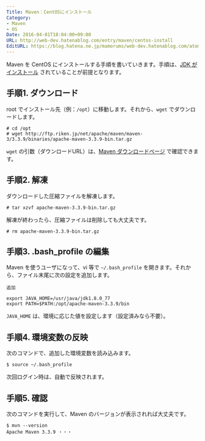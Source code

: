 ```yaml
---
Title: Maven：CentOSにインストール
Category:
- Maven
- OS
Date: 2016-04-01T18:04:00+09:00
URL: http://web-dev.hatenablog.com/entry/maven/centos-install
EditURL: https://blog.hatena.ne.jp/mamorums/web-dev.hatenablog.com/atom/entry/10328749687178885558
---
```


Maven を CentOS にインストールする手順を書いていきます。手順は、[JDK がインストール](/entry/java/jdk/centos-install) されていることが前提となります。


## 手順1. ダウンロード
root でインストール先（例：`/opt`）に移動します。それから、`wget` でダウンロードします。

```
# cd /opt
# wget http://ftp.riken.jp/net/apache/maven/maven-3/3.3.9/binaries/apache-maven-3.3.9-bin.tar.gz
```

`wget` の引数（ダウンロードURL）は、[Maven ダウンロードページ](https://maven.apache.org/download.cgi) で確認できます。


## 手順2. 解凍
ダウンロードした圧縮ファイルを解凍します。

```
# tar xzvf apache-maven-3.3.9-bin.tar.gz
```

解凍が終わったら、圧縮ファイルは削除しても大丈夫です。

```
# rm apache-maven-3.3.9-bin.tar.gz
```


## 手順3. .bash_profile の編集
Maven を使うユーザになって、vi 等で `~/.bash_profile` を開きます。それから、ファイル末尾に次の設定を追加します。

`追加`

```
export JAVA_HOME=/usr/java/jdk1.8.0_77
export PATH=$PATH:/opt/apache-maven-3.3.9/bin
```

`JAVA_HOME` は、環境に応じた値を設定します（設定済みなら不要）。


## 手順4. 環境変数の反映
次のコマンドで、追加した環境変数を読み込みます。

```
$ source ~/.bash_profile
```

次回ログイン時は、自動で反映されます。


## 手順5. 確認
次のコマンドを実行して、Maven のバージョンが表示されれば大丈夫です。

```
$ mvn --version
Apache Maven 3.3.9 ・・・
```
